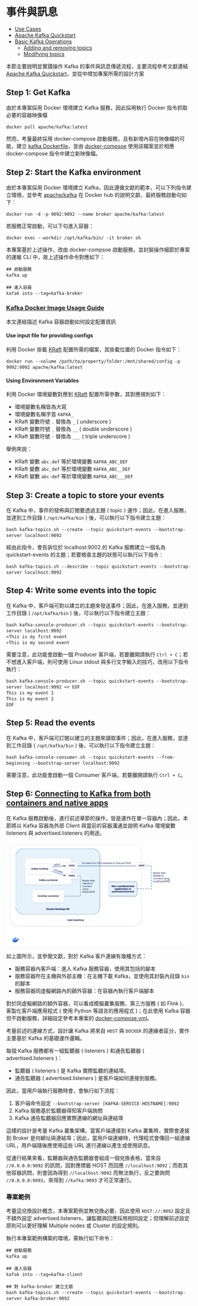 # 事件與訊息

+ [Use Cases](https://kafka.apache.org/uses)
+ [Apache Kafka Quickstart](https://kafka.apache.org/quickstart)
+ [Basic Kafka Operations](https://kafka.apache.org/documentation/#basic_ops)
    - [Adding and removing topics](https://kafka.apache.org/documentation/#basic_ops_add_topic)
    - [Modifying topics](https://kafka.apache.org/documentation/#basic_ops_modify_topic)

本節主要說明並實踐操作 Kafka 的事件與訊息傳遞流程，主要流程參考文獻連結 [Apache Kafka Quickstart](https://kafka.apache.org/quickstart)，並從中增加專案所需的設計方案

## Step 1: Get Kafka

由於本專案採用 Docker 環境建立 Kafka 服務，因此採用執行 Docker 指令抓取必要的容器映像檔

```
docker pull apache/kafka:latest
```

然而，考量最終採用 docker-compose 啟動服務，且有新增內容在映像檔的可能，建立 [kafka Dockerfile](../conf/docker/kafka/Dockerfile)，並由 [docker-compsoe](../conf/docker/docker-compose.yml) 使用該檔案並於相應 docker-compose 指令中建立新映像檔。

## Step 2: Start the Kafka environment

由於本專案採用 Docker 環境建立 Kafka，因此遵循文獻的範本，可以下列指令建立環境，並參考 [apache/kafka](https://hub.docker.com/r/apache/kafka) 在 Docker hub 的說明文獻，最終服務啟動句如下：

```
docker run -d -p 9092:9092 --name broker apache/kafka:latest
```

若服務正常啟動，可以下句進入容器：

```
docker exec --workdir /opt/kafka/bin/ -it broker sh
```

本專案基於上述操作，改由 docker-compsoe 啟動服務，並封裝操作細節於專案的運維 CLI 中，故上述操作命令對應如下：

```
## 啟動服務
kafka up

## 進入容器
kafak into --tag=kafka-broker
```

### [Kafka Docker Image Usage Guide](https://github.com/apache/kafka/blob/trunk/docker/examples/README.md)

本文連結描述 Kafka 容器啟動如何設定配置資訊

#### Use input file for providing configs

利用 Docker 掛載 [KRaft](https://kafka.apache.org/documentation/#kraft) 配置所需的檔案，其掛載位置的 Docker 指令如下：

```
docker run --volume /path/to/property/folder:/mnt/shared/config -p 9092:9092 apache/kafka:latest
```

#### Using Environment Variables

利用 Docker 環境變數對應到 [KRaft](https://kafka.apache.org/documentation/#kraft) 配置所需參數，其對應規則如下：

+ 環境變數名稱皆為大寫
+ 環境變數名稱字首 ```KAFKA_```
+ KRaft 變數符號 ```.``` 替換為 ```_``` ( underscore )
+ KRaft 變數符號 ```_``` 替換為 ```__``` ( double underscore )
+ KRaft 變數符號 ```-``` 替換為 ```___``` ( triple underscore )

舉例來說：

+ KRaft 變數 ```abc.def``` 等於環境變數 ```KAFKA_ABC_DEF```
+ KRaft 變數 ```abc_def``` 等於環境變數 ```KAFKA_ABC__DEF```
+ KRaft 變數 ```abc-def``` 等於環境變數 ```KAFKA_ABC___DEF```

## Step 3: Create a topic to store your events

在 Kafka 中，事件的發佈與訂閱要透過主題 ( topic ) 運作；因此，在進入服務，並達到工作目錄 ( ```/opt/kafka/bin``` ) 後，可以執行以下指令建立主題：

```
bash kafka-topics.sh --create --topic quickstart-events --bootstrap-server localhost:9092
```

經由此指令，會告訴位於 localhost:9002 的 Kafka 服務建立一個名為 quickstart-events 的主題；若要檢查主題的狀態可以執行以下指令：

```
bash kafka-topics.sh --describe --topic quickstart-events --bootstrap-server localhost:9092
```

## Step 4: Write some events into the topic

在 Kafka 中，客戶端可對以建立的主題來發送事件；因此，在進入服務，並達到工作目錄 ( ```/opt/kafka/bin``` ) 後，可以執行以下指令建立主題：

```
bash kafka-console-producer.sh --topic quickstart-events --bootstrap-server localhost:9092
>This is my first event
>This is my second event
```

需要注意，此功能會啟動一個 Producer 客戶端，若要離開請執行 ```Ctrl + C```；若不想進入客戶端，則可使用 Linux stdout 與多行文字輸入的技巧，改用以下指令執行：

```
bash kafka-console-producer.sh --topic quickstart-events --bootstrap-server localhost:9092 << EOF
This is my event 1
This is my event 2
EOF
```

## Step 5: Read the events

在 Kafka 中，客戶端可訂閱以建立的主題來讀取事件；因此，在進入服務，並達到工作目錄 ( ```/opt/kafka/bin``` ) 後，可以執行以下指令建立主題：

```
bash kafka-console-consumer.sh --topic quickstart-events --from-beginning --bootstrap-server localhost:9092
```

需要注意，此功能會啟動一個 Consumer 客戶端，若要離開請執行 ```Ctrl + C```。

## Step 6: [Connecting to Kafka from both containers and native apps](https://docs.docker.com/guides/kafka/#connecting-to-kafka-from-both-containers-and-native-apps)

在 Kafka 服務啟動後，進行前述章節的操作，皆是運作在單一容器內；因此，本節將以 Kafka 容器為外部 Client 與當前的容器溝通並說明 Kafka 環境變數 listeners 與 advertised.listeners 的用途。

![](./img/kafka-client-to-broker-connect.png)

如上圖所示，並參閱文獻，對於 Kafka 客戶連線有幾種方式：

+ 服務容器內客戶端：進入 Kafka 服務容器，使用其包括的腳本
+ 服務容器所在主機與外部主機：在主機下載 Kafka，並使用其封裝內目錄 ```bin``` 的腳本
+ 服務容器同虛擬網路內的額外容器：在容器內執行客戶端腳本

對於同虛擬網路的額外容器，可以看成模擬叢集服務、第三方服務 ( 如 Flink )、客製化客戶端應用程式 ( 使用 Python 等語言的應用程式 )；在此使用 Kafka 容器但不啟動服務，詳細設定參考本專案的 [docker-compose.yml](../conf/docker/docker-compose.yml)。

考量前述的連線方式，設計讓 Kafka 將來自 ```HOST``` 與 ```DOCKER``` 的連線者區分，實作主要基於 Kafka 的基礎運作邏輯。

每個 Kafka 服務都有一組監聽器 ( listeners ) 和通告監聽器 ( advertised.listeners )：

+ 監聽器 ( listeners ) 是 Kafka 實際監聽的連結埠。
+ 通告監聽器 ( advertised.listeners ) 是客戶端如何連接到服務。

因此，當用戶端執行服務時會，會執行如下流程：

1. 客戶端命令設定 ```--bootstrap-server [KAFKA-SERVICE-HOSTNAME]:9092```
2. Kafka 服務基於監聽器得知客戶端詢問
3. Kafka 通告監聽器回應實際連線的網址與連結埠

這樣的設計是考量 Kafka 叢集架構，當客戶端連接到 Kafka 叢集時，實際會連接到 Broker 是何網址與連結埠；因此，當用戶端連線時，代理程式會傳回一組連線 URL，用戶端隨後應使用這些 URL 進行連線以產生或使用訊息。

從運行結果來看，監聽器與通告監聽器會組成一個兌換表格，當來自 ```//0.0.0.0:9092``` 的訊問，因對應標籤 HOST 而回應 ```//localhost:9092```；而若其他容器訊問，則會因為得到 ```//localhost:9092``` 而無法執行，反之要詢問 ```//0.0.0.0:9093```，來得到 ```//kafka:9093``` 才可正常運行。

### 專案範例

考量這兌換設計概念，本專案範例並無兌換必要，因此使用 ```HOST://:9092``` 設定且不額外設定 advertised.listeners，讓監聽與回應採用相同設定；但理解前述設定原則可以更好理解 Multiple nodes 或 Cluster 的設定規則。

執行本專案範例構築的環境，需執行如下命令：

```
## 啟動服務
kafka up

## 進入容器
kafak into --tag=kafka-client

## 對 kafka-broker 建立主題
bash kafka-topics.sh --create --topic quickstart-events --bootstrap-server kafka-broker:9092
```
